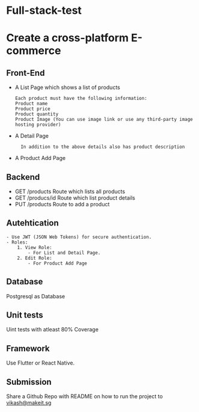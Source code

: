 
# Full-stack-test

# Create a cross-platform E-commerce

## Front-End
- A List Page which shows a list of products

	  Each product must have the following information:
	  Product name
	  Product price
	  Product quantity
	  Product Image (You can use image link or use any third-party image hosting provider)
- A Detail Page

		In addition to the above details also has product description
- A Product Add Page

## Backend
- GET /products Route which lists all products
- GET /producs/id Route which list product details
- PUT /products Route to add a product

## Autehtication

    - Use JWT (JSON Web Tokens) for secure authentication.
    - Roles:
        1. View Role:
            - For List and Detail Page.
        2. Edit Role:
            - For Product Add Page

## Database
Postgresql as Database

## Unit tests
Uint tests with atleast 80% Coverage

## Framework
Use Flutter or React Native.

## Submission
Share a Github Repo with README on how to run the project to vikash@makeit.sg
